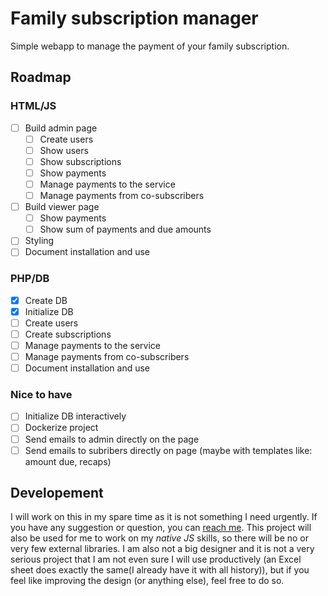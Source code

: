 # Family subscription manager
Simple webapp to manage the payment of your family subscription.
## Roadmap
### HTML/JS
- [ ] Build admin page
    - [ ] Create users
    - [ ] Show users
    - [ ] Show subscriptions
    - [ ] Show payments
    - [ ] Manage payments to the service
    - [ ] Manage payments from co-subscribers
- [ ] Build viewer page
    - [ ] Show payments
    - [ ] Show sum of payments and due amounts
- [ ] Styling
- [ ] Document installation and use 
### PHP/DB
- [x] Create DB
- [x] Initialize DB
- [ ] Create users
- [ ] Create subscriptions
- [ ] Manage payments to the service
- [ ] Manage payments from co-subscribers
- [ ] Document installation and use 
### Nice to have
- [ ] Initialize DB interactively 
- [ ] Dockerize project
- [ ] Send emails to admin directly on the page
- [ ] Send emails to subribers directly on page (maybe with templates like: amount due, recaps)
## Developement
I will work on this in my spare time as it is not something I need urgently. If you have any suggestion or question, you can [reach me](mailto:contact@icybow.com).
This project will also be used for me to work on my *native JS* skills, so there will be no or very few external libraries. I am also not a big designer and it is not a very serious project that I am not even sure I will use productively (an Excel sheet does exactly the same(I already have it with all history)), but if you feel like improving the design (or anything else), feel free to do so.